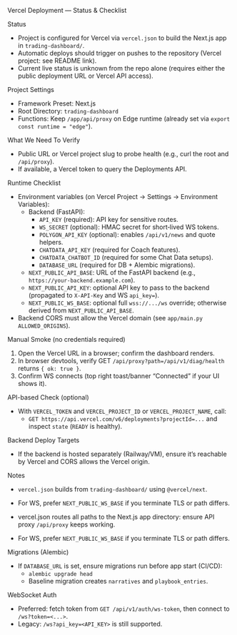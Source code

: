 Vercel Deployment — Status & Checklist

Status
- Project is configured for Vercel via `vercel.json` to build the Next.js app in `trading-dashboard/`.
- Automatic deploys should trigger on pushes to the repository (Vercel project: see README link).
- Current live status is unknown from the repo alone (requires either the public deployment URL or Vercel API access).


Project Settings
- Framework Preset: Next.js
- Root Directory: `trading-dashboard`
- Functions: Keep `/app/api/proxy` on Edge runtime (already set via `export const runtime = "edge"`).


What We Need To Verify
- Public URL or Vercel project slug to probe health (e.g., curl the root and `/api/proxy`).
- If available, a Vercel token to query the Deployments API.

Runtime Checklist
- Environment variables (on Vercel Project → Settings → Environment Variables):
  - Backend (FastAPI):
    - `API_KEY` (required): API key for sensitive routes.
    - `WS_SECRET` (optional): HMAC secret for short‑lived WS tokens.
    - `POLYGON_API_KEY` (optional): enables `/api/v1/news` and quote helpers.
    - `CHATDATA_API_KEY` (required for Coach features).
    - `CHATDATA_CHATBOT_ID` (required for some Chat Data setups).
    - `DATABASE_URL` (required for DB + Alembic migrations).
  - `NEXT_PUBLIC_API_BASE`: URL of the FastAPI backend (e.g., `https://your-backend.example.com`).
  - `NEXT_PUBLIC_API_KEY`: optional API key to pass to the backend (propagated to `X-API-Key` and WS `api_key=`).
  - `NEXT_PUBLIC_WS_BASE`: optional full `wss://.../ws` override; otherwise derived from `NEXT_PUBLIC_API_BASE`.
- Backend CORS must allow the Vercel domain (see `app/main.py` `ALLOWED_ORIGINS`).

Manual Smoke (no credentials required)
1) Open the Vercel URL in a browser; confirm the dashboard renders.
2) In browser devtools, verify GET `/api/proxy?path=/api/v1/diag/health` returns `{ ok: true }`.
3) Confirm WS connects (top right toast/banner “Connected” if your UI shows it).

API-based Check (optional)
- With `VERCEL_TOKEN` and `VERCEL_PROJECT_ID` or `VERCEL_PROJECT_NAME`, call:
  - `GET https://api.vercel.com/v6/deployments?projectId=...` and inspect `state` (`READY` is healthy).

Backend Deploy Targets
- If the backend is hosted separately (Railway/VM), ensure it’s reachable by Vercel and CORS allows the Vercel origin.

Notes

- `vercel.json` builds from `trading-dashboard/` using `@vercel/next`.
- For WS, prefer `NEXT_PUBLIC_WS_BASE` if you terminate TLS or path differs.

- vercel.json routes all paths to the Next.js app directory: ensure API proxy `/api/proxy` keeps working.
- For WS, prefer `NEXT_PUBLIC_WS_BASE` if you terminate TLS or path differs.

Migrations (Alembic)
- If `DATABASE_URL` is set, ensure migrations run before app start (CI/CD):
  - `alembic upgrade head`
  - Baseline migration creates `narratives` and `playbook_entries`.

WebSocket Auth
- Preferred: fetch token from `GET /api/v1/auth/ws-token`, then connect to `/ws?token=<...>`.
- Legacy: `/ws?api_key=<API_KEY>` is still supported.
